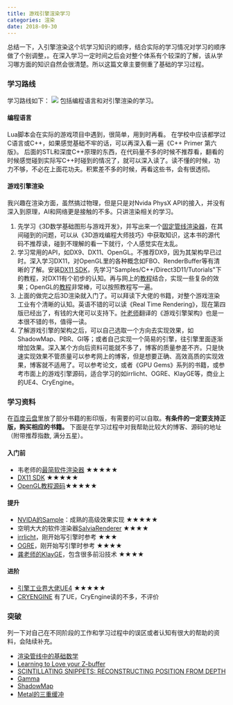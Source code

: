 ```yaml
---
title: 游戏引擎渲染学习
categories: 渲染
date: 2018-09-30
---
```

总结一下，入引擎渲染这个坑学习知识的顺序，结合实际的学习情况对学习的顺序做了个别调整，。在深入学习一定时间之后会对整个体系有个较深的了解，该从学习哪方面的知识自然会很清楚。所以这篇文章主要侧重了基础的学习过程。
### 学习路线
学习路线如下：
![](http://ww1.sinaimg.cn/large/c5c3a364ly1fvrmhub1cej20st0mzmy5.jpg)
包括编程语言和对引擎渲染的学习。

<!-- more --> 

#### 编程语言
Lua脚本会在实际的游戏项目中遇到，很简单，用到时再看。
在学校中应该都学过C语言或C++，如果感觉基础不牢的话，可以再深入看一遍《C++ Primer 第六版》。
后面的STL和深度C++原理的东西，在代码量不多的时候不推荐看，翻看的时候感觉碰到实际写C++时碰到的情况了，就可以深入读了。读不懂的时候，功力不够，不必在上面花功夫。积累差不多的时候，再看这些书，会有很透彻。

#### 游戏引擎渲染
我兴趣在渲染方面，虽然搞过物理，但是只是对Nvida PhysX API的接入，并没有深入到原理，AI和网络更是接触的不多。只讲渲染相关的学习。
1. 先学习《3D数学基础图形与游戏开发》，并写出来一个[固定管线渲染器](https://github.com/silence394/SoftRenderer-FixPipeline)，在其间碰到的问题，可以从《3D游戏编程大师技巧》中获取知识，这本书的源代码不推荐读，碰到不理解的看一下就行，个人感觉实在太乱。
2. 学习常用的API，如DX9、DX11、OpenGL。不推荐DX9，因为其架构早已过时。深入学习DX11，对OpenGL里的各种概念如FBO、RenderBuffer等有清晰的了解。安装[DX11 SDK](https://www.microsoft.com/en-us/download/details.aspx?id=8109)，先学习"Samples/C++/Direct3D11/Tutorials"下的教程，对DX11有个初步的认知。再与网上的[教程](https://www.braynzarsoft.net/viewtutorial/q16390-braynzar-soft-directx-11-tutorials)结合，实现一些复杂的效果；OpenGL的[教程]((https://learnopengl-cn.github.io/))非常棒，可以按照教程写一遍。
3. 上面的做完之后3D渲染就入门了。可以拜读下大佬的书籍，对整个游戏渲染工业有个清晰的认知。英语不错的可以读《Real Time Rendering》，现在第四版已经出了，有钱的大佬可以支持下。[叶老师](http://miloyip.com/)翻译的《游戏引擎架构》也是一本很不错的书，值得一读。
4. 了解游戏引擎的架构之后，可以自己选取一个方向去实现效果，如ShadowMap、PBR、GI等；或者自己实现一个简易的引擎，往引擎里面逐渐增加效果。深入某个方向后资料可能就不多了，博客的质量参差不齐。只是快速实现效果不管质量可以参考网上的博客，但是想要正确、高效高质的实现效果，博客就不适用了。可以参考论文，或者《GPU Gems》系列的书籍，或参考市面上的游戏引擎源码，适合学习的如irrlicht、OGRE、KlayGE等，商业上的UE4、CryEngine。

### 学习资料
在[百度云盘](https://pan.baidu.com/s/1ekC5Imp6hg0ylVp9hNtpEA)里放了部分书籍的影印版，有需要的可以自取。**有条件的一定要支持正版，购买相应的书籍。**
下面是在学习过程中对我帮助比较大的博客、源码的地址（附带推荐指数, 满分五星）。
#### 入门前
- 韦老师的[最简软件渲染器](https://github.com/skywind3000/mini3d) ★★★★★
- [DX11 SDK](ttps://www.microsoft.com/en-us/download/details.aspx?id=8109) ★★★★★
- [OpenGL教程源码](https://www.github.com/JoeyDeVries/LearnOpenGL )★★★★★

#### 提升
- [NVIDA的Sample](https://developer.nvidia.com/gameworks-samples-overview)：成熟的高级效果实现 ★★★★★
- 空明大大的软件渲染器[SalviaRenderer](https://github.com/wuye9036/SalviaRenderer) ★★★★
- [irrlicht](http://irrlicht.sourceforge.net/)，刚开始写引擎时参考 ★★★
- [OGRE](https://www.ogre3d.org/)，刚开始写引擎时参考 ★★★★
- [龚老师的KlayGE](https://github.com/gongminmin/KlayGE)，包含很多前沿技术 ★★★★

#### 进阶
- [引擎工业界大佬UE4](https://github.com/EpicGames/UnrealEngine) ★★★★★
- [CRYENGINE](https://github.com/CRYTEK/CRYENGINE) 有了UE，CryEngine读的不多，不评价

### 突破
列一下对自己在不同阶段的工作和学习过程中的误区或者认知有很大的帮助的资料，会陆续补充。
- [渲染管线中的基础数学](https://silence394.github.io/2018/09/17/%E6%B8%B2%E6%9F%93%E7%AE%A1%E7%BA%BF%E7%9A%84%E5%9F%BA%E7%A1%80%E6%95%B0%E5%AD%A6/)
- [Learning to Love your Z-buffer](https://www.sjbaker.org/steve/omniv/love_your_z_buffer.html)
- [SCINTILLATING SNIPPETS: RECONSTRUCTING POSITION FROM DEPTH](https://mynameismjp.wordpress.com/2009/03/10/reconstructing-position-from-depth/?tdsourcetag=s_pctim_aiomsg)
- [Gamma](https://blog.csdn.net/candycat1992/article/details/46228771)
- [ShadowMap](https://docs.microsoft.com/zh-cn/windows/desktop/DxTechArts/common-techniques-to-improve-shadow-depth-maps)
- [Metal的三重缓冲](https://silence394.github.io/2018/08/01/Metal%E7%9A%84%E4%B8%89%E9%87%8D%E7%BC%93%E5%86%B2%E6%9C%BA%E5%88%B6/)
